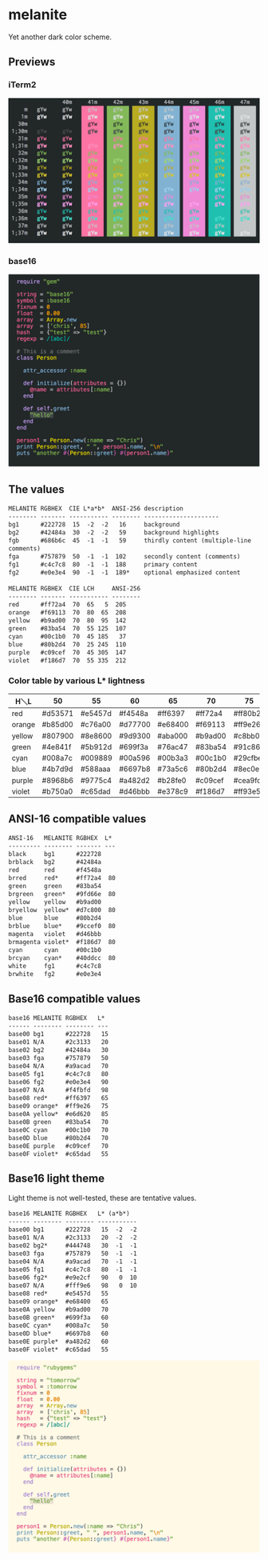 # melanite
Yet another dark color scheme.

## Previews
### iTerm2
![melanite Preview (iTerm2)](https://raw.githubusercontent.com/lpm11/melanite/master/iterm2/melanite-preview.png)

### base16
![melanite Preview (base16)](https://raw.githubusercontent.com/lpm11/melanite/master/base16/preview-base16-melanite.png)

## The values
```
MELANITE RGBHEX  CIE L*a*b*  ANSI-256 description
-------- ------- ----------- -------- ---------------------
bg1      #222728  15  -2  -2   16     background
bg2      #42484a  30  -2  -2   59     background highlights
fgb      #686b6c  45  -1  -1   59     thirdly content (multiple-line comments)
fga      #757879  50  -1  -1  102     secondly content (comments)
fg1      #c4c7c8  80  -1  -1  188     primary content
fg2      #e0e3e4  90  -1  -1  189*    optional emphasized content

MELANITE RGBHEX  CIE LCH     ANSI-256
-------- ------- ----------- --------
red      #ff72a4  70  65   5  205
orange   #f69113  70  80  65  208
yellow   #b9ad00  70  80  95  142
green    #83ba54  70  55 125  107
cyan     #00c1b0  70  45 185   37
blue     #80b2d4  70  25 245  110
purple   #c09cef  70  45 305  147
violet   #f186d7  70  55 335  212
```

### Color table by various L* lightness
|  H＼L  |      50 |      55 |      60 |      65 |      70 |      75 |      80 |      85 |      90 |
| ------ | ------- | ------- | ------- | ------- | ------- | ------- | ------- | ------- | ------- |
|    red | #d53571 | #e5457d | #f4548a | #ff6397 | #ff72a4 | #ff80b2 | #ff8fbf | #ff9dcd | #ffabdb |
| orange | #b85d00 | #c76a00 | #d77700 | #e68400 | #f69113 | #ff9e26 | #ffac36 | #ffba44 | #ffc852 |
| yellow | #807900 | #8e8600 | #9d9300 | #aba000 | #b9ad00 | #c8bb00 | #d7c800 | #e6d620 | #f5e434 |
|  green | #4e841f | #5b912d | #699f3a | #76ac47 | #83ba54 | #91c861 | #9fd66e | #ade47b | #bbf288 |
|   cyan | #008a7c | #009889 | #00a596 | #00b3a3 | #00c1b0 | #29cfbe | #40ddcc | #53ebda | #64fae8 |
|   blue | #4b7d9d | #588aaa | #6697b8 | #73a5c6 | #80b2d4 | #8ec0e2 | #9ccef0 | #aadcff | #b8eaff |
| purple | #8968b6 | #9775c4 | #a482d2 | #b28fe0 | #c09cef | #cea9fd | #dcb7ff | #ebc5ff | #f9d3ff |
| violet | #b750a0 | #c65dad | #d46bbb | #e378c9 | #f186d7 | #ff93e5 | #ffa1f3 | #ffafff | #ffbdff |

## ANSI-16 compatible values
```
ANSI-16   MELANITE RGBHEX  L*
--------- -------- ------- ---
black     bg1      #222728
brblack   bg2      #42484a
red       red      #f4548a
brred     red*     #ff72a4  80
green     green    #83ba54
brgreen   green*   #9fd66e  80
yellow    yellow   #b9ad00
bryellow  yellow*  #d7c800  80
blue      blue     #80b2d4
brblue    blue*    #9ccef0  80
magenta   violet   #d46bbb
brmagenta violet*  #f186d7  80
cyan      cyan     #00c1b0
brcyan    cyan*    #40ddcc  80
white     fg1      #c4c7c8
brwhite   fg2      #e0e3e4
```

## Base16 compatible values
```
base16 MELANITE RGBHEX   L*
------ -------- -------- ---
base00 bg1      #222728   15
base01 N/A      #2c3133   20
base02 bg2      #42484a   30
base03 fga      #757879   50
base04 N/A      #a9acad   70
base05 fg1      #c4c7c8   80
base06 fg2      #e0e3e4   90
base07 N/A      #f4fbfd   98
base08 red*     #ff6397   65
base09 orange*  #ff9e26   75
base0A yellow*  #e6d620   85
base0B green    #83ba54   70
base0C cyan     #00c1b0   70
base0D blue     #80b2d4   70
base0E purple   #c09cef   70
base0F violet*  #c65dad   55
```

## Base16 light theme
Light theme is not well-tested, these are tentative values.

```
base16 MELANITE RGBHEX   L* (a*b*)
------ -------- -------- -----------
base00 bg1      #222728   15  -2  -2
base01 N/A      #2c3133   20  -2  -2
base02 bg2*     #444748   30  -1  -1
base03 fga      #757879   50  -1  -1
base04 N/A      #a9acad   70  -1  -1
base05 fg1      #c4c7c8   80  -1  -1
base06 fg2*     #e9e2cf   90   0  10
base07 N/A      #fff9e6   98   0  10
base08 red*     #e5457d   55
base09 orange*  #e68400   65
base0A yellow   #b9ad00   70
base0B green*   #699f3a   60
base0C cyan*    #008a7c   50
base0D blue*    #6697b8   60
base0E purple*  #a482d2   60
base0F violet*  #c65dad   55
```

![melanite-light Preview (base16)](https://raw.githubusercontent.com/lpm11/melanite/master/base16/preview-base16-melanite-light.png)
